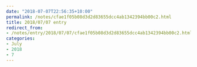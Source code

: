 ```yaml
---
date: "2018-07-07T22:56:35+10:00"
permalink: /notes/cfae1f05b08d3d2d83655dcc4ab1342394bb00c2.html
title: 2018/07/07 entry
redirect_from:
- /notes/entry/2018/07/07/cfae1f05b08d3d2d83655dcc4ab1342394bb00c2.html
categories:
- July
- 2018
- 7
---
```

